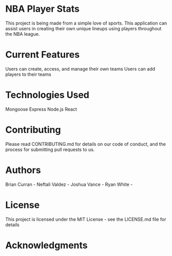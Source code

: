 # NBA Player Stats

This project is being made from a simple love of sports. 
This application can assist users in creating their own unique lineups using players throughout the NBA league.

# Current Features

Users can create, access, and manage their own teams
Users can add players to their teams

# Technologies Used

Mongoose
Express
Node.js
React

# Contributing
Please read CONTRIBUTING.md for details on our code of conduct, and the process for submitting pull requests to us.

# Authors
Brian Curran - 
Neftali Valdez - 
Joshua Vance - 
Ryan White - 

# License
This project is licensed under the MIT License - see the LICENSE.md file for details

# Acknowledgments
